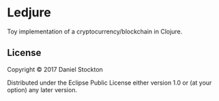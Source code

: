 # Ledjure

Toy implementation of a cryptocurrency/blockchain in Clojure.

## License

Copyright © 2017 Daniel Stockton

Distributed under the Eclipse Public License either version 1.0 or (at
your option) any later version.
